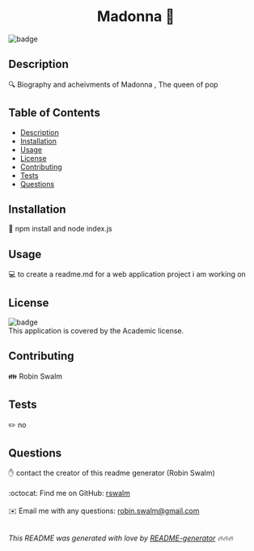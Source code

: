 
<h1 align="center">Madonna 👋</h1>
  
![badge](https://img.shields.io/badge/license-Academic-brightgreen)<br />

## Description
🔍 Biography and acheivments of Madonna , The queen of pop

## Table of Contents
- [Description](#description)
- [Installation](#installation)
- [Usage](#usage)
- [License](#license)
- [Contributing](#contributing)
- [Tests](#tests)
- [Questions](#questions)

## Installation
💾 npm install and node index.js

## Usage
💻 to create a readme.md for a web application project i am working on

## License
![badge](https://img.shields.io/badge/license-Academic-brightgreen)
<br />
This application is covered by the Academic license. 

## Contributing
👪 Robin Swalm

## Tests
✏️ no

## Questions
✋ contact the creator of this readme generator (Robin Swalm)<br />
<br />
:octocat: Find me on GitHub: [rswalm](https://github.com/rswalm)<br />
<br />
✉️ Email me with any questions: robin.swalm@gmail.com<br /><br />

_This README was generated with love by [README-generator](https://github.com/rswalm) 🔥🔥🔥_
    